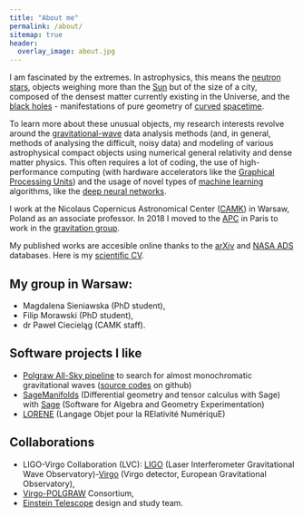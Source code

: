 ```yaml
---
title: "About me"
permalink: /about/
sitemap: true
header:
  overlay_image: about.jpg
---
```


I am fascinated by the extremes. In astrophysics, this means the [neutron stars](https://en.wikipedia.org/wiki/Neutron_star), objects weighing more than the [Sun](https://www.google.co.uk/#q=mass%20of%20the%20sun&rct=j) but of the size of a city, composed of the densest matter currently existing in the Universe, and the [black holes](https://en.wikipedia.org/wiki/Black_hole) - manifestations of pure geometry of [curved](https://en.wikipedia.org/wiki/General_relativity) [spacetime](https://en.wikipedia.org/wiki/Spacetime).

To learn more about these unusual objects, my research interests revolve around the [gravitational-wave](https://en.wikipedia.org/wiki/Gravitational_wave) data analysis methods (and, in general, methods of analysing the difficult, noisy data) and modeling of various astrophysical compact objects using numerical general relativity and dense matter physics. This often requires a lot of coding, the use of high-performance computing (with hardware accelerators like the [Graphical Processing Units](https://en.wikipedia.org/wiki/Graphics_processing_unit)) and the usage of novel types of [machine learning](https://en.wikipedia.org/wiki/Machine_learning) algorithms, like the [deep neural networks](https://en.wikipedia.org/wiki/Machine_learning).  

I work at the Nicolaus Copernicus Astronomical Center (<a target="_blank" href="http://www.camk.edu.pl/">CAMK</a>) in Warsaw, Poland as an associate professor. In 2018 I moved to the [APC](http://www.apc.univ-paris7.fr/APC_CS/) in Paris to work in the [gravitation group](http://www.apc.univ-paris7.fr/APC_CS/en/gravitation-0). 

My published works are accesible online thanks to the 
<a href="http://arxiv.org/find/grp_physics/1/au:+bejger/0/1/0/all/0/1">arXiv</a> and <a href="http://adsabs.harvard.edu/cgi-bin/nph-abs_connect?db_key=AST&amp;db_key=PHY&amp;db_key=PRE&amp;qform=AST&amp;arxiv_sel=astro-ph&amp;arxiv_sel=cond-mat&amp;arxiv_sel=cs&amp;arxiv_sel=gr-qc&amp;arxiv_sel=hep-ex&amp;arxiv_sel=hep-lat&amp;arxiv_sel=hep-ph&amp;arxiv_sel=hep-th&amp;arxiv_sel=math&amp;arxiv_sel=math-ph&amp;arxiv_sel=nlin&amp;arxiv_sel=nucl-ex&amp;arxiv_sel=nucl-th&amp;arxiv_sel=physics&amp;arxiv_sel=quant-ph&amp;arxiv_sel=q-bio&amp;sim_query=YES&amp;ned_query=YES&amp;adsobj_query=YES&amp;aut_logic=OR&amp;obj_logic=OR&amp;author=bejger%2C+m.&amp;object=&amp;start_mon=&amp;start_year=&amp;end_mon=&amp;end_year=&amp;ttl_logic=OR&amp;title=&amp;txt_logic=OR&amp;text=&amp;nr_to_return=200&amp;start_nr=1&amp;jou_pick=ALL&amp;ref_stems=&amp;data_and=ALL&amp;group_and=ALL&amp;start_entry_day=&amp;start_entry_mon=&amp;start_entry_year=&amp;end_entry_day=&amp;end_entry_mon=&amp;end_entry_year=&amp;min_score=&amp;sort=SCORE&amp;data_type=SHORT&amp;aut_syn=YES&amp;ttl_syn=YES&amp;txt_syn=YES&amp;aut_wt=1.0&amp;obj_wt=1.0&amp;ttl_wt=0.3&amp;txt_wt=3.0&amp;aut_wgt=YES&amp;obj_wgt=YES&amp;ttl_wgt=YES&amp;txt_wgt=YES&amp;ttl_sco=YES&amp;txt_sco=YES&amp;version=1">NASA ADS</a> databases. Here is my <a target="_blank" href="http://users.camk.edu.pl/bejger/mbejger_cv.pdf">scientific CV</a>. 

## My group in Warsaw: 

* Magdalena Sieniawska (PhD student), 
* Filip Morawski (PhD student), 
* dr Paweł Ciecieląg (CAMK staff).

## Software projects I like 
                
* <a href="http://mbejger.github.io/polgraw-allsky/">Polgraw All-Sky pipeline</a> to search for almost monochromatic gravitational waves (<a href="https://github.com/mbejger/polgraw-allsky">source codes</a> on github)
* <a href="http://sagemanifolds.obspm.fr">SageManifolds</a> (Differential geometry and tensor calculus with Sage) with <a href="http://www.sagemath.org">Sage</a> (Software for Algebra and Geometry Experimentation)
* <a href="http://www.lorene.obspm.fr">LORENE</a> (Langage Objet pour la RElativité NumériquE)

## Collaborations

* LIGO-Virgo Collaboration (LVC): <a href="http://www.ligo.caltech.edu">LIGO</a> (Laser Interferometer Gravitational Wave Observatory)-<a href="http://www.ego-gw.it/public/virgo/virgo.aspx">Virgo</a> (Virgo detector, European Gravitational Observatory), 
* <a href="http://polgraw.camk.edu.pl">Virgo-POLGRAW</a> Consortium,
* <a href="http://www.et-gw.eu/">Einstein Telescope</a> design and study team. 
